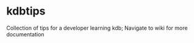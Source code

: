 # kdbtips

Collection of tips for a developer learning kdb; Navigate to wiki for more documentation
